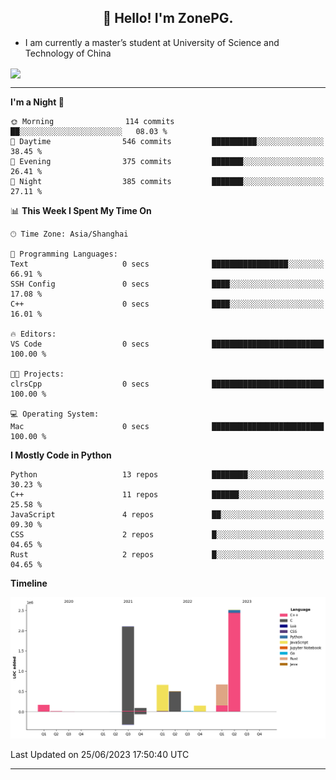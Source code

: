 <h2 align="center">👋 Hello! I'm ZonePG.</h2>

- I am currently a master’s student at University of Science and Technology of China

<img height=200 align="center" src="https://github-readme-stats.vercel.app/api?username=zonepg" />

-------

<!--START_SECTION:waka-->
**I'm a Night 🦉** 

```text
🌞 Morning                114 commits         ██░░░░░░░░░░░░░░░░░░░░░░░   08.03 % 
🌆 Daytime                546 commits         ██████████░░░░░░░░░░░░░░░   38.45 % 
🌃 Evening                375 commits         ███████░░░░░░░░░░░░░░░░░░   26.41 % 
🌙 Night                  385 commits         ███████░░░░░░░░░░░░░░░░░░   27.11 % 
```


📊 **This Week I Spent My Time On** 

```text
🕑︎ Time Zone: Asia/Shanghai

💬 Programming Languages: 
Text                     0 secs              █████████████████░░░░░░░░   66.91 % 
SSH Config               0 secs              ████░░░░░░░░░░░░░░░░░░░░░   17.08 % 
C++                      0 secs              ████░░░░░░░░░░░░░░░░░░░░░   16.01 % 

🔥 Editors: 
VS Code                  0 secs              █████████████████████████   100.00 % 

🐱‍💻 Projects: 
clrsCpp                  0 secs              █████████████████████████   100.00 % 

💻 Operating System: 
Mac                      0 secs              █████████████████████████   100.00 % 
```

**I Mostly Code in Python** 

```text
Python                   13 repos            ████████░░░░░░░░░░░░░░░░░   30.23 % 
C++                      11 repos            ██████░░░░░░░░░░░░░░░░░░░   25.58 % 
JavaScript               4 repos             ██░░░░░░░░░░░░░░░░░░░░░░░   09.30 % 
CSS                      2 repos             █░░░░░░░░░░░░░░░░░░░░░░░░   04.65 % 
Rust                     2 repos             █░░░░░░░░░░░░░░░░░░░░░░░░   04.65 % 
```



**Timeline**

![Lines of Code chart](https://raw.githubusercontent.com/ZonePG/ZonePG/main/assets/bar_graph.png)


 Last Updated on 25/06/2023 17:50:40 UTC
<!--END_SECTION:waka-->

-------
